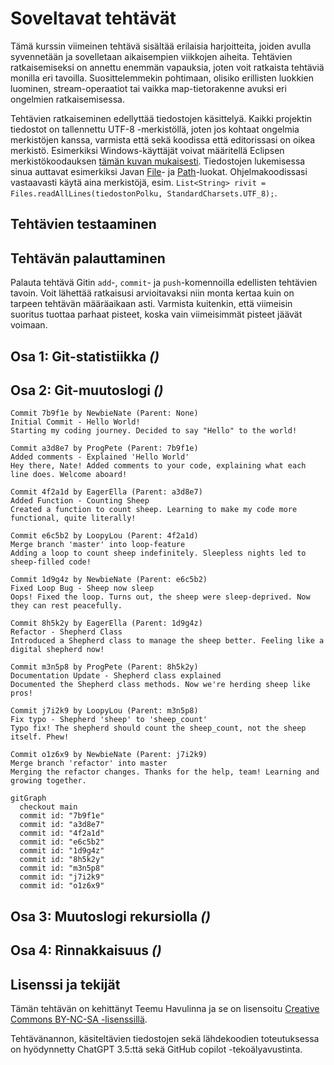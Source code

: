# Soveltavat tehtävät

Tämä kurssin viimeinen tehtävä sisältää erilaisia harjoitteita, joiden avulla syvennetään ja sovelletaan aikaisempien viikkojen aiheita. Tehtävien ratkaisemiseksi on annettu enemmän vapauksia, joten voit ratkaista tehtäviä monilla eri tavoilla. Suosittelemmekin pohtimaan, olisiko erillisten luokkien luominen, stream-operaatiot tai vaikka map-tietorakenne avuksi eri ongelmien ratkaisemisessa.

Tehtävien ratkaiseminen edellyttää tiedostojen käsittelyä. Kaikki projektin tiedostot on tallennettu UTF-8 -merkistöllä, joten jos kohtaat ongelmia merkistöjen kanssa, varmista että sekä koodissa että editorissasi on oikea merkistö. Esimerkiksi Windows-käyttäjät voivat määritellä Eclipsen merkistökoodauksen [tämän kuvan mukaisesti](https://ohjelmointi2.github.io/img/eclipse-workspace-encoding.jpg). Tiedostojen lukemisessa sinua auttavat esimerkiksi Javan [File](https://docs.oracle.com/en/java/javase/21/docs/api/java.base/java/nio/file/Files.html)- ja [Path](https://docs.oracle.com/en/java/javase/21/docs/api/java.base/java/nio/file/Path.html)-luokat. Ohjelmakoodissasi vastaavasti käytä aina merkistöjä, esim. `List<String> rivit = Files.readAllLines(tiedostonPolku, StandardCharsets.UTF_8);`.


## Tehtävien testaaminen


## Tehtävän palauttaminen

Palauta tehtävä Gitin `add`-, `commit`- ja `push`-komennoilla edellisten tehtävien tavoin. Voit lähettää ratkaisusi arvioitavaksi niin monta kertaa kuin on tarpeen tehtävän määräaikaan asti. Varmista kuitenkin, että viimeisin suoritus tuottaa parhaat pisteet, koska vain viimeisimmät pisteet jäävät voimaan.


## Osa 1: Git-statistiikka *()*

## Osa 2: Git-muutoslogi *()*

```
Commit 7b9f1e by NewbieNate (Parent: None)
Initial Commit - Hello World!
Starting my coding journey. Decided to say "Hello" to the world!

Commit a3d8e7 by ProgPete (Parent: 7b9f1e)
Added comments - Explained 'Hello World'
Hey there, Nate! Added comments to your code, explaining what each line does. Welcome aboard!

Commit 4f2a1d by EagerElla (Parent: a3d8e7)
Added Function - Counting Sheep
Created a function to count sheep. Learning to make my code more functional, quite literally!

Commit e6c5b2 by LoopyLou (Parent: 4f2a1d)
Merge branch 'master' into loop-feature
Adding a loop to count sheep indefinitely. Sleepless nights led to sheep-filled code!

Commit 1d9g4z by NewbieNate (Parent: e6c5b2)
Fixed Loop Bug - Sheep now sleep
Oops! Fixed the loop. Turns out, the sheep were sleep-deprived. Now they can rest peacefully.

Commit 8h5k2y by EagerElla (Parent: 1d9g4z)
Refactor - Shepherd Class
Introduced a Shepherd class to manage the sheep better. Feeling like a digital shepherd now!

Commit m3n5p8 by ProgPete (Parent: 8h5k2y)
Documentation Update - Shepherd class explained
Documented the Shepherd class methods. Now we're herding sheep like pros!

Commit j7i2k9 by LoopyLou (Parent: m3n5p8)
Fix typo - Shepherd 'sheep' to 'sheep_count'
Typo fix! The shepherd should count the sheep_count, not the sheep itself. Phew!

Commit o1z6x9 by NewbieNate (Parent: j7i2k9)
Merge branch 'refactor' into master
Merging the refactor changes. Thanks for the help, team! Learning and growing together.
```

```mermaid
gitGraph
  checkout main
  commit id: "7b9f1e"
  commit id: "a3d8e7"
  commit id: "4f2a1d"
  commit id: "e6c5b2"
  commit id: "1d9g4z"
  commit id: "8h5k2y"
  commit id: "m3n5p8"
  commit id: "j7i2k9"
  commit id: "o1z6x9"
```


## Osa 3: Muutoslogi rekursiolla *()*

## Osa 4: Rinnakkaisuus *()*


## Lisenssi ja tekijät

Tämän tehtävän on kehittänyt Teemu Havulinna ja se on lisensoitu [Creative Commons BY-NC-SA -lisenssillä](https://creativecommons.org/licenses/by-nc-sa/4.0/).

Tehtävänannon, käsiteltävien tiedostojen sekä lähdekoodien toteutuksessa on hyödynnetty ChatGPT 3.5:ttä sekä GitHub copilot -tekoälyavustinta.
